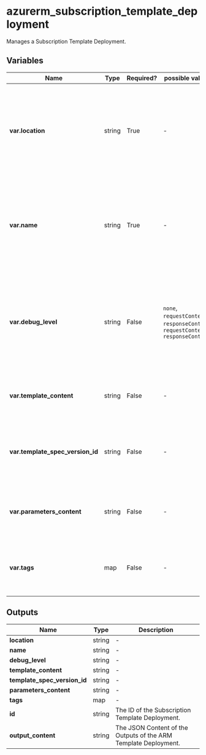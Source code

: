 # azurerm_subscription_template_deployment

Manages a Subscription Template Deployment.

## Variables

| Name | Type | Required? |  possible values |  Description |
| ---- | ---- | --------- |  ----------- | ----------- |
| **var.location** | string | True | -  |  The Azure Region where the Subscription Template Deployment should exist. Changing this forces a new Subscription Template Deployment to be created. | 
| **var.name** | string | True | -  |  The name which should be used for this Subscription Template Deployment. Changing this forces a new Subscription Template Deployment to be created. | 
| **var.debug_level** | string | False | `none`, `requestContent`, `responseContent`, `requestContent, responseContent`  |  The Debug Level which should be used for this Subscription Template Deployment. Possible values are `none`, `requestContent`, `responseContent` and `requestContent, responseContent`. | 
| **var.template_content** | string | False | -  |  The contents of the ARM Template which should be deployed into this Subscription. | 
| **var.template_spec_version_id** | string | False | -  |  The ID of the Template Spec Version to deploy into the Subscription. Cannot be specified with `template_content`. | 
| **var.parameters_content** | string | False | -  |  The contents of the ARM Template parameters file - containing a JSON list of parameters. | 
| **var.tags** | map | False | -  |  A mapping of tags which should be assigned to the Subscription Template Deployment. | 



## Outputs

| Name | Type | Description |
| ---- | ---- | --------- | 
| **location** | string  | - | 
| **name** | string  | - | 
| **debug_level** | string  | - | 
| **template_content** | string  | - | 
| **template_spec_version_id** | string  | - | 
| **parameters_content** | string  | - | 
| **tags** | map  | - | 
| **id** | string  | The ID of the Subscription Template Deployment. | 
| **output_content** | string  | The JSON Content of the Outputs of the ARM Template Deployment. | 